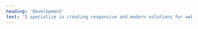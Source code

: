 ```yaml
---
heading: 'Development'
text: 'I specialize in creating responsive and modern solutions for websites and applications that are fast and reliable.'
---
```


